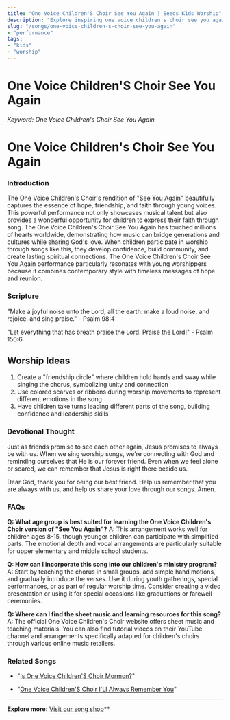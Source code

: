 ```yaml
---
title: "One Voice Children'S Choir See You Again | Seeds Kids Worship"
description: "Explore inspiring one voice children's choir see you again for children's worship and faith development. Biblical music resources for families and ministry."
slug: "/songs/one-voice-children-s-choir-see-you-again"
- "performance"
tags:
- "kids"
- "worship"
---
```


# One Voice Children'S Choir See You Again

_Keyword: One Voice Children's Choir See You Again_

# One Voice Children's Choir See You Again

### Introduction
The One Voice Children's Choir's rendition of "See You Again" beautifully captures the essence of hope, friendship, and faith through young voices. This powerful performance not only showcases musical talent but also provides a wonderful opportunity for children to express their faith through song. The One Voice Children's Choir See You Again has touched millions of hearts worldwide, demonstrating how music can bridge generations and cultures while sharing God's love. When children participate in worship through songs like this, they develop confidence, build community, and create lasting spiritual connections. The One Voice Children's Choir See You Again performance particularly resonates with young worshippers because it combines contemporary style with timeless messages of hope and reunion.

### Scripture
"Make a joyful noise unto the Lord, all the earth: make a loud noise, and rejoice, and sing praise." - Psalm 98:4

"Let everything that has breath praise the Lord. Praise the Lord!" - Psalm 150:6

## Worship Ideas
1. Create a "friendship circle" where children hold hands and sway while singing the chorus, symbolizing unity and connection
2. Use colored scarves or ribbons during worship movements to represent different emotions in the song
3. Have children take turns leading different parts of the song, building confidence and leadership skills

### Devotional Thought
Just as friends promise to see each other again, Jesus promises to always be with us. When we sing worship songs, we're connecting with God and reminding ourselves that He is our forever friend. Even when we feel alone or scared, we can remember that Jesus is right there beside us.

Dear God, thank you for being our best friend. Help us remember that you are always with us, and help us share your love through our songs. Amen.

### FAQs

**Q: What age group is best suited for learning the One Voice Children's Choir version of "See You Again"?**
A: This arrangement works well for children ages 8-15, though younger children can participate with simplified parts. The emotional depth and vocal arrangements are particularly suitable for upper elementary and middle school students.

**Q: How can I incorporate this song into our children's ministry program?**
A: Start by teaching the chorus in small groups, add simple hand motions, and gradually introduce the verses. Use it during youth gatherings, special performances, or as part of regular worship time. Consider creating a video presentation or using it for special occasions like graduations or farewell ceremonies.

**Q: Where can I find the sheet music and learning resources for this song?**
A: The official One Voice Children's Choir website offers sheet music and teaching materials. You can also find tutorial videos on their YouTube channel and arrangements specifically adapted for children's choirs through various online music retailers.

### Related Songs

- "[Is One Voice Children'S Choir Mormon?](/songs/is-one-voice-children-s-choir-mormon/)"

- "[One Voice Children'S Choir I'Ll Always Remember You](/songs/one-voice-children-s-choir-i-ll-always-remember-you/)"

---

**Explore more:** [Visit our song shop](https://seedskidsworship.com/shop)**

<!-- Schema Markup -->
<script type="application/ld+json">
{
  "@context": "https://schema.org",
  "@type": "MusicRecording",
  "name": "One Voice Children'S Choir See You Again",
  "byArtist": {
    "@type": "MusicGroup",
    "name": "Seeds Kids Worship"
  },
  "isFamilyFriendly": true,
  "url": "https://seedskidsworship.com/songs/one-voice-children-s-choir-see-you-again/"
}
</script>